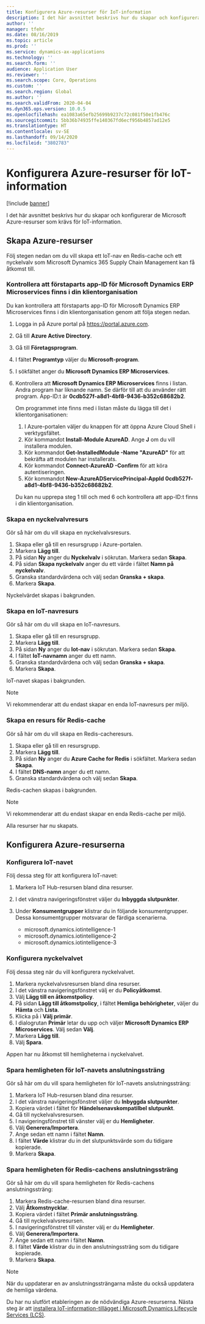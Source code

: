```yaml
---
title: Konfigurera Azure-resurser för IoT-information
description: I det här avsnittet beskrivs hur du skapar och konfigurerar de Microsoft Azure-resurser som krävs för IoT-information.
author: ''
manager: tfehr
ms.date: 08/16/2019
ms.topic: article
ms.prod: ''
ms.service: dynamics-ax-applications
ms.technology: ''
ms.search.form: ''
audience: Application User
ms.reviewer: ''
ms.search.scope: Core, Operations
ms.custom: ''
ms.search.region: Global
ms.author: ''
ms.search.validFrom: 2020-04-04
ms.dyn365.ops.version: 10.0.5
ms.openlocfilehash: ea1083a65efb25699b9237c72c081f50e1fb476c
ms.sourcegitcommit: 5bb36b74935ffe140367fd6ecf956b4857ad12e5
ms.translationtype: HT
ms.contentlocale: sv-SE
ms.lasthandoff: 09/14/2020
ms.locfileid: "3802783"
---
```

# <a name="set-up-azure-resources-for-iot-intelligence"></a>Konfigurera Azure-resurser för IoT-information

[!include [banner](../../includes/banner.md)]

I det här avsnittet beskrivs hur du skapar och konfigurerar de Microsoft Azure-resurser som krävs för IoT-information.

## <a name="create-azure-resources"></a>Skapa Azure-resurser

Följ stegen nedan om du vill skapa ett IoT-nav en Redis-cache och ett nyckelvalv som Microsoft Dynamics 365 Supply Chain Management kan få åtkomst till.

### <a name="verify-that-the-microsoft-dynamics-erp-microservices-first-party-app-id-is-in-your-tenant"></a>Kontrollera att förstaparts app-ID för Microsoft Dynamics ERP Microservices finns i din klientorganisation

Du kan kontrollera att förstaparts app-ID för Microsoft Dynamics ERP Microservices finns i din klientorganisation genom att följa stegen nedan.

1. Logga in på Azure portal på <https://portal.azure.com>.
2. Gå till **Azure Active Directory**.
3. Gå till **Företagsprogram**.
4. I fältet **Programtyp** väljer du **Microsoft-program**.
5. I sökfältet anger du **Microsoft Dynamics ERP Microservices**.
6. Kontrollera att **Microsoft Dynamics ERP Microservices** finns i listan. Andra program har liknande namn. Se därför till att du använder rätt program. App-ID:t är **0cdb527f-a8d1-4bf8-9436-b352c68682b2**.

    Om programmet inte finns med i listan måste du lägga till det i klientorganisationen:

    1. I Azure-portalen väljer du knappen för att öppna Azure Cloud Shell i verktygsfältet.
    2. Kör kommandot **Install-Module AzureAD**. Ange **J** om du vill installera modulen.
    3. Kör kommandot **Get-InstalledModule -Name "AzureAD"** för att bekräfta att modulen har installerats.
    4. Kör kommandot **Connect-AzureAD -Confirm** för att köra autentiseringen.
    5. Kör kommandot **New-AzureADServicePrincipal-AppId 0cdb527f-a8d1-4bf8-9436-b352c68682b2**.

    Du kan nu upprepa steg 1 till och med 6 och kontrollera att app-ID:t finns i din klientorganisation.

### <a name="create-a-key-vault-resource"></a>Skapa en nyckelvalvresurs

Gör så här om du vill skapa en nyckelvalvsresurs.

1. Skapa eller gå till en resursgrupp i Azure-portalen.
2. Markera **Lägg till**.
3. På sidan **Ny** anger du **Nyckelvalv** i sökrutan. Markera sedan **Skapa**.
4. På sidan **Skapa nyckelvalv** anger du ett värde i fältet **Namn på nyckelvalv**.
5. Granska standardvärdena och välj sedan **Granska + skapa**.
6. Markera **Skapa**.

Nyckelvärdet skapas i bakgrunden.

### <a name="create-an-iot-hub-resource"></a>Skapa en IoT-navresurs

Gör så här om du vill skapa en IoT-navresurs.

1. Skapa eller gå till en resursgrupp.
2. Markera **Lägg till**.
3. På sidan **Ny** anger du **Iot-nav** i sökrutan. Markera sedan **Skapa**.
4. I fältet **IoT-navnamn** anger du ett namn.
5. Granska standardvärdena och välj sedan **Granska + skapa**.
6. Markera **Skapa**.

IoT-navet skapas i bakgrunden.

> [!NOTE]
> Vi rekommenderar att du endast skapar en enda IoT-navresurs per miljö.

### <a name="create-a-redis-cache-resource"></a>Skapa en resurs för Redis-cache

Gör så här om du vill skapa en Redis-cacheresurs.

1. Skapa eller gå till en resursgrupp.
2. Markera **Lägg till**.
3. På sidan **Ny** anger du **Azure Cache for Redis** i sökfältet. Markera sedan **Skapa**.
4. I fältet **DNS-namn** anger du ett namn.
5. Granska standardvärdena och välj sedan **Skapa**.

Redis-cachen skapas i bakgrunden.

> [!NOTE]
> Vi rekommenderar att du endast skapar en enda Redis-cache per miljö.

Alla resurser har nu skapats.

## <a name="configure-the-azure-resources"></a>Konfigurera Azure-resurserna

### <a name="configure-the-iot-hub"></a>Konfigurera IoT-navet

Följ dessa steg för att konfigurera IoT-navet:

1. Markera IoT Hub-resursen bland dina resurser.
2. I det vänstra navigeringsfönstret väljer du **Inbyggda slutpunkter**.
3. Under **Konsumentgrupper** klistrar du in följande konsumentgrupper. Dessa konsumentgrupper motsvarar de färdiga scenarierna.

    + microsoft.dynamics.iotintelligence-1
    + microsoft.dynamics.iotintelligence-2
    + microsoft.dynamics.iotintelligence-3

### <a name="configure-the-key-vault"></a>Konfigurera nyckelvalvet

Följ dessa steg när du vill konfigurera nyckelvalvet.

1. Markera nyckelvalvsresursen bland dina resurser.
2. I det vänstra navigeringsfönstret välj er du **Policyåtkomst**.
3. Välj **Lägg till en åtkomstpolicy**.
4. På sidan **Lägg till åtkomstpolicy**, i fältet **Hemliga behörigheter**, väljer du **Hämta** och **Lista**.
5. Klicka på i **Välj primär**.
6. I dialogrutan **Primär** letar du upp och väljer **Microsoft Dynamics ERP Microservices**. Välj sedan **Välj**.
7. Markera **Lägg till**.
8. Välj **Spara**.

Appen har nu åtkomst till hemligheterna i nyckelvalvet.

### <a name="save-the-iot-hub-connection-string-secret"></a>Spara hemligheten för IoT-navets anslutningssträng

Gör så här om du vill spara hemligheten för IoT-navets anslutningssträng:

1. Markera IoT Hub-resursen bland dina resurser.
2. I det vänstra navigeringsfönstret väljer du **Inbyggda slutpunkter**.
3. Kopiera värdet i fältet för **Händelsenavskompatilbel slutpunkt**.
4. Gå till nyckelvalvsresursen.
5. I navigeringsfönstret till vänster välj er du **Hemligheter**.
6. Välj **Generera/Importera**.
7. Ange sedan ett namn i fältet **Namn**.
8. I fältet **Värde** klistrar du in det slutpunktsvärde som du tidigare kopierade.
9. Markera **Skapa**.

### <a name="save-the-redis-cache-connection-string-secret"></a>Spara hemligheten för Redis-cachens anslutningssträng

Gör så här om du vill spara hemligheten för Redis-cachens anslutningssträng:

1. Markera Redis-cache-resursen bland dina resurser.
2. Välj **Åtkomstnycklar**.
3. Kopiera värdet i fältet **Primär anslutningssträng**.
4. Gå till nyckelvalvsresursen.
5. I navigeringsfönstret till vänster välj er du **Hemligheter**.
6. Välj **Generera/Importera**.
7. Ange sedan ett namn i fältet **Namn**.
8. I fältet **Värde** klistrar du in den anslutningssträng som du tidigare kopierade.
9. Markera **Skapa**.

> [!NOTE]
> När du uppdaterar en av anslutningssträngarna måste du också uppdatera de hemliga värdena.

Du har nu slutfört etableringen av de nödvändiga Azure-resurserna. Nästa steg är att [installera IoT-information-tillägget i Microsoft Dynamics Lifecycle Services (LCS)](iot-lcs-setup.md).
